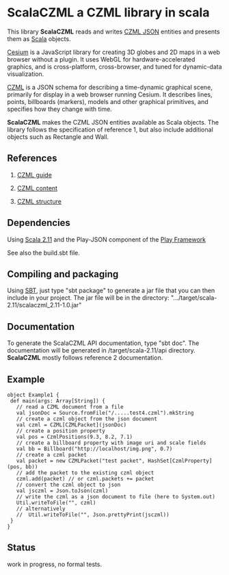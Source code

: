 # ScalaCZML a CZML library in scala 

This library **ScalaCZML** reads and writes 
[CZML JSON](https://github.com/AnalyticalGraphicsInc/cesium/wiki/CZML-Guide) entities and 
presents them as [Scala](http://www.scala-lang.org/) objects.

[Cesium](http://cesiumjs.org/) is a JavaScript library for creating 3D globes and 2D maps in a web browser without a plugin. 
It uses WebGL for hardware-accelerated graphics, and is cross-platform, cross-browser, 
and tuned for dynamic-data visualization. 

[CZML](https://github.com/AnalyticalGraphicsInc/cesium/wiki/CZML-Guide) is a JSON schema for 
describing a time-dynamic graphical scene, primarily for display in a web browser running Cesium.
It describes lines, points, billboards (markers), models and
other graphical primitives, and specifies how they change with time.

**ScalaCZML** makes the CZML JSON entities available as Scala objects. 
The library follows the specification of reference 1, but also include additional objects such as Rectangle and Wall.

## References
 
1) [CZML guide](https://github.com/AnalyticalGraphicsInc/cesium/wiki/CZML-Guide)

2) [CZML content](https://github.com/AnalyticalGraphicsInc/cesium/wiki/CZML-Content)

3) [CZML structure](https://github.com/AnalyticalGraphicsInc/cesium/wiki/CZML-Structure)

## Dependencies

Using [Scala 2.11](http://www.scala-lang.org/) and the Play-JSON component 
of the [Play Framework](https://www.playframework.com/)

See also the build.sbt file.

## Compiling and packaging

Using [SBT](http://www.scala-sbt.org/), just type "sbt package" to generate a jar file that you can then 
include in your project. The jar file will be in the directory:
 ".../target/scala-2.11/scalaczml_2.11-1.0.jar" 

## Documentation

To generate the ScalaCZML API documentation, type "sbt doc". The documentation will be generated in 
/target/scala-2.11/api directory. **ScalaCZML** mostly follows reference 2 documentation. 

## Example

    object Example1 {
     def main(args: Array[String]) {
       // read a CZML document from a file
       val jsonDoc = Source.fromFile("/.....test4.czml").mkString
       // create a czml object from the json document
       val czml = CZML[CZMLPacket](jsonDoc)
       // create a position property
       val pos = CzmlPositions(9.3, 8.2, 7.1)
       // create a billboard property with image uri and scale fields
       val bb = Billboard("http://localhost/img.png", 0.7)
       // create a czml packet
       val packet = new CZMLPacket("test packet", HashSet[CzmlProperty](pos, bb))
       // add the packet to the existing czml object
       czml.add(packet) // or czml.packets += packet
       // convert the czml object to json
       val jsczml = Json.toJson(czml)
       // write the czml as a json document to file (here to System.out)
       Util.writeToFile("", czml)
       // alternatively
       //  Util.writeToFile("", Json.prettyPrint(jsczml))
     }
    }
    
## Status

work in progress, no formal tests. 

